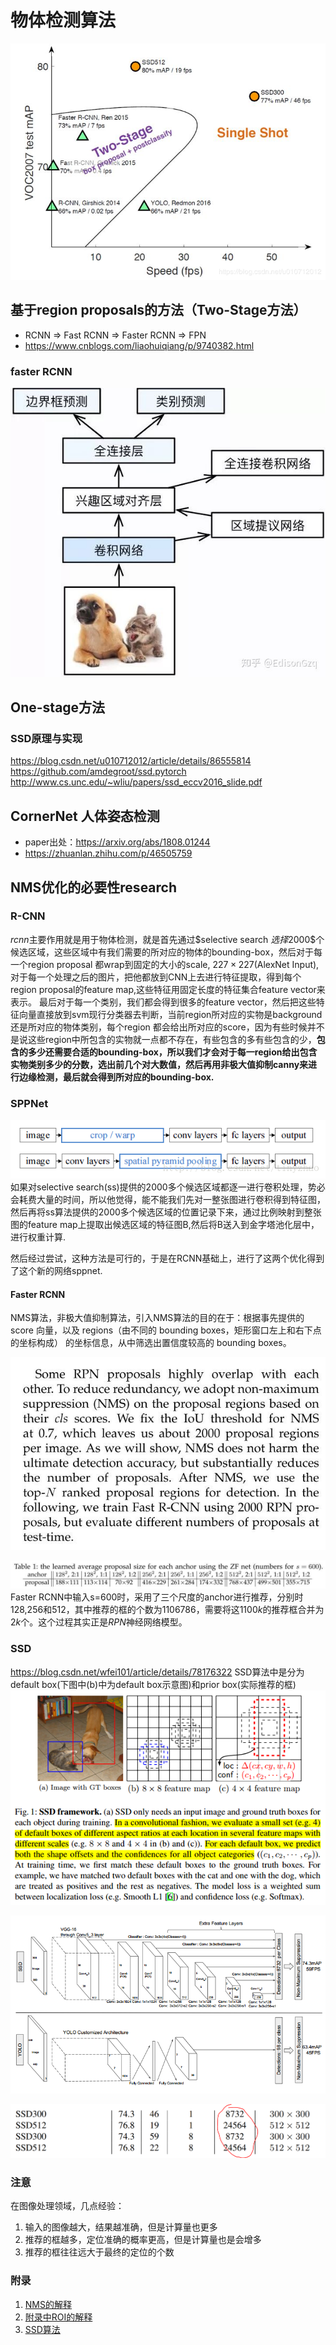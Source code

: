 # 物体检测算法

![@物体检测算法概览图](./images/Detection-All.png)

## 基于region proposals的方法（Two-Stage方法）
- RCNN => Fast RCNN => Faster RCNN => FPN 
- https://www.cnblogs.com/liaohuiqiang/p/9740382.html

### faster RCNN
![@faster RCNN的算法过程图](./images/FasterRCNN.png)

## One-stage方法

### SSD原理与实现

https://blog.csdn.net/u010712012/article/details/86555814
https://github.com/amdegroot/ssd.pytorch
http://www.cs.unc.edu/~wliu/papers/ssd_eccv2016_slide.pdf

## CornerNet  人体姿态检测

- paper出处：https://arxiv.org/abs/1808.01244
- https://zhuanlan.zhihu.com/p/46505759

## NMS优化的必要性research

### R-CNN

$rcnn$主要作用就是用于物体检测，就是首先通过$selective search $选择$2000$个候选区域，这些区域中有我们需要的所对应的物体的bounding-box，然后对于每一个region proposal 都wrap到固定的大小的scale, $227\times227$(AlexNet Input),对于每一个处理之后的图片，把他都放到CNN上去进行特征提取，得到每个region proposal的feature map,这些特征用固定长度的特征集合feature vector来表示。
       最后对于每一个类别，我们都会得到很多的feature vector，然后把这些特征向量直接放到svm现行分类器去判断，当前region所对应的实物是background还是所对应的物体类别，每个region 都会给出所对应的score，因为有些时候并不是说这些region中所包含的实物就一点都不存在，有些包含的多有些包含的少，**包含的多少还需要合适的bounding-box，所以我们才会对于每一region给出包含实物类别多少的分数，选出前几个对大数值，然后再用非极大值抑制canny来进行边缘检测，最后就会得到所对应的bounding-box.**

### SPPNet

![Alt text](./images/SPPNet.png)
如果对selective search(ss)提供的2000多个候选区域都逐一进行卷积处理，势必会耗费大量的时间，所以他觉得，能不能我们先对一整张图进行卷积得到特征图，然后再将ss算法提供的2000多个候选区域的位置记录下来，通过比例映射到整张图的feature map上提取出候选区域的特征图B,然后将B送入到金字塔池化层中，进行权重计算.

然后经过尝试，这种方法是可行的，于是在RCNN基础上，进行了这两个优化得到了这个新的网络sppnet.

####  Faster RCNN

NMS算法，非极大值抑制算法，引入NMS算法的目的在于：根据事先提供的 score 向量，以及 regions（由不同的 bounding boxes，矩形窗口左上和右下点的坐标构成） 的坐标信息，从中筛选出置信度较高的 bounding boxes。

![@FasterRCNN中的NMS的作用](./images/FasterRCNN_NMS.jpeg)

![@FasterRCNN中anchor推荐框的个数](./images/FasterRCNN_anchor.jpeg)
Faster RCNN中输入s=600时，采用了三个尺度的anchor进行推荐，分别时128,256和512，其中推荐的框的个数为$1106786$，需要将这$1100k$的推荐框合并为$2k$个。这个过程其实正是$RPN$神经网络模型。

### SSD

https://blog.csdn.net/wfei101/article/details/78176322
SSD算法中是分为default box(下图中(b)中为default box示意图)和prior box(实际推荐的框)
![@SSD算法中的anchor box和default box示意图](./images/SSD-1.png)

![@SSD算法架构图](./images/SSD-2.png)

![SSD算法推荐框的个数](./images/SSD-3.PNG)

### 注意

在图像处理领域，几点经验：
1. 输入的图像越大，结果越准确，但是计算量也更多
2. 推荐的框越多，定位准确的概率更高，但是计算量也是会增多
3. 推荐的框往往远大于最终的定位的个数

### 附录
1. [NMS的解释](https://www.cnblogs.com/makefile/p/nms.html)
2. [附录中ROI的解释](http://www.cnblogs.com/rocbomb/p/4428946.html)
3. [SSD算法](https://blog.csdn.net/u013989576/article/details/73439202/)

